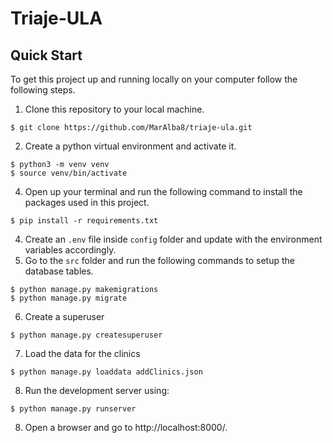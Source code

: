 # Triaje-ULA

## Quick Start

To get this project up and running locally on your computer follow the following steps.

1. Clone this repository to your local machine.
```
$ git clone https://github.com/MarAlba8/triaje-ula.git
```
2. Create a python virtual environment and activate it.

```
$ python3 -m venv venv
$ source venv/bin/activate
```
4. Open up your terminal and run the following command to install the packages used in this project.

```
$ pip install -r requirements.txt
```
4. Create an `.env` file inside `config` folder and update with the environment variables accordingly.
5. Go to the `src` folder and run the following commands to setup the database tables.

```
$ python manage.py makemigrations
$ python manage.py migrate
```
6. Create a superuser
```
$ python manage.py createsuperuser
```

7. Load the data for the clinics 
```
$ python manage.py loaddata addClinics.json
```
8. Run the development server using:

```
$ python manage.py runserver
```

8. Open a browser and go to http://localhost:8000/.
